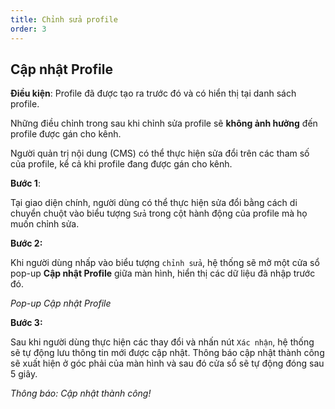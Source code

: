 ```yaml
---
title: Chỉnh sửa profile
order: 3
---
```


## Cập nhật Profile

**Điều kiện**: Profile đã được tạo ra trước đó và có hiển thị tại danh sách profile.

Những điều chỉnh trong sau khi chỉnh sửa profile sẽ **không ảnh hưởng** đến profile được gán cho kênh. 

Người quản trị nội dung (CMS) có thể thực hiện sửa đổi trên các tham số của profile, kể cả khi profile đang được gán cho kênh.

**Bước 1**:

Tại giao diện chính, người dùng có thể thực hiện sửa đổi bằng cách di chuyển chuột vào biểu tượng `Sửa` trong cột hành động của profile mà họ muốn chỉnh sửa.

**Bước 2:** 

Khi người dùng nhấp vào biểu tượng `chỉnh sửa`, hệ thống sẽ mở một cửa sổ pop-up **Cập nhật Profile** giữa màn hình, hiển thị các dữ liệu đã nhập trước đó.

<!-- ![]() -->

*Pop-up Cập nhật Profile*

**Bước 3:** 

Sau khi người dùng thực hiện các thay đổi và nhấn nút `Xác nhận`, hệ thống sẽ tự động lưu thông tin mới được cập nhật. Thông báo cập nhật thành công sẽ xuất hiện ở góc phải của màn hình và sau đó cửa sổ sẽ tự động đóng sau 5 giây.

<!-- ![]() -->

*Thông báo: Cập nhật thành công!*


